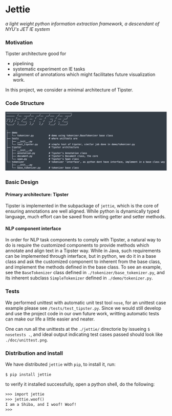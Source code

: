 # Jettie

*a light weight python information extraction framework, a descendant of NYU's JET IE system*



### Motivation

Tipster architecture good for

- pipelining
- systematic experiment on IE tasks
- alignment of annotations which might facilitates future visualization work.

In this project, we consider a minimal architecture of Tipster.



### Code Structure

![](./code_structure.jpg)



### Basic Design

#### Primary architecture: Tipster

Tipster is implemented in the subpackage of `jettie`, which is the core of ensuring annotations are well aligned. While python is dynamically typed language, much effort can be saved from writing getter and setter methods.

#### NLP component interface

In order for NLP task components to comply with Tipster, a natural way to do is require the customized components to provide methods which annotate and align text in a Tipster way. While in Java, such requirements can be implemented through interface, but in python, we do it in a base class and ask the customized component to inherent from the base class, and implement the methods defined in the base class. To see an example, see the `BaseTokenizer` class defined in `./tokenizer/base_tokenizer.py`, and its inherent subclass `SimpleTokenizer` defined in `./demo/tokenizer.py`.



### Tests

We performed unittest with automatic unit test tool `nose`, for an unittest case example please see `/tests/test_tipster.py`. Since we would still develop and use the project code in our own future work, writting automatic tests can make our life a little easier and neater.

One can run all the unittests at the `./jettie/` directorie by issueing `$ nosetests .`, and ideal output indicating test cases passed should look like `./doc/unittest.png`.



### Distribution and install

We have distributed `jettie` with `pip`, to install it, run:

```$ pip install jettie```

to verify it installed successfully, open a python shell, do the following:

```
>>> import jettie
>>> jettie.woof()
I am a Shiba, and I woof! Woof!
>>>
```

